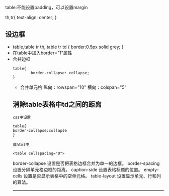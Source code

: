 table:不能设置padding，可以设置margin

th,tr{
        text-align: center;
}
## 设边框
- table,table tr th, table tr td { border:0.5px solid grey; }
- 在table中加入border="1"属性   <table border="1" >
- 合并边框 
```
table{
        border-collapse: collapse;
} 
```
- 合并单元格
纵向：rowspan="10"
横向：colspan="5"

## 消除table表格中td之间的距离
```
css中设置

table{
border-collapse:collapse
}

或html中

<table cellspacing="0">
```

border-collapse	设置是否把表格边框合并为单一的边框。
border-spacing	设置分隔单元格边框的距离。
caption-side	设置表格标题的位置。
empty-cells	设置是否显示表格中的空单元格。
table-layout	设置显示单元、行和列的算法。
